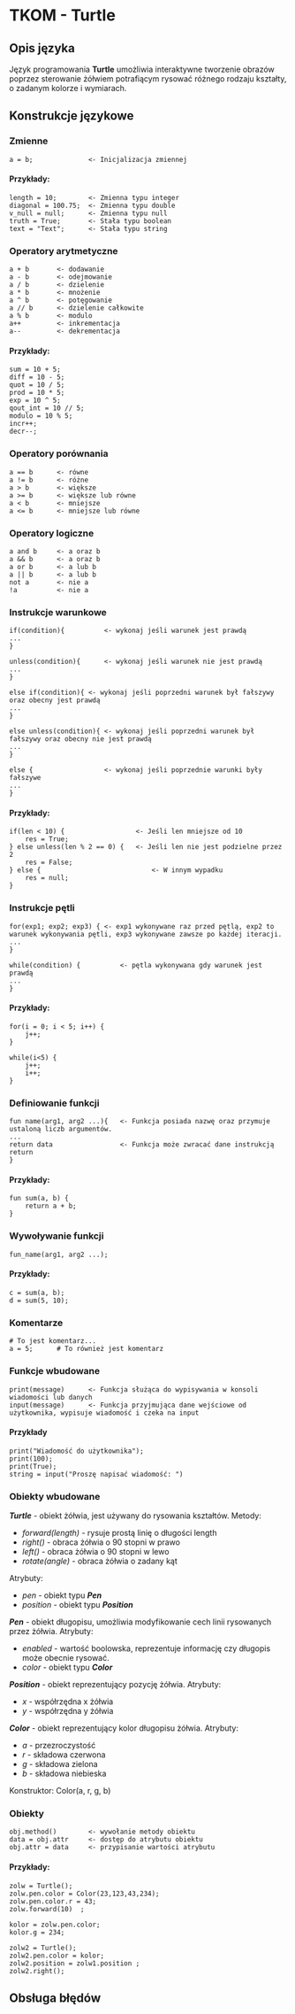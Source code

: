 # TKOM - Turtle

## Opis języka
Język programowania **Turtle** umożliwia interaktywne tworzenie obrazów poprzez sterowanie żółwiem potrafiącym rysować różnego rodzaju kształty, o zadanym kolorze i wymiarach.

## Konstrukcje językowe

### Zmienne

    a = b;				<- Inicjalizacja zmiennej

#### Przykłady:

    length = 10;		<- Zmienna typu integer
    diagonal = 100.75;	<- Zmienna typu double
    v_null = null;		<- Zmienna typu null
    truth = True;		<- Stała typu boolean
    text = "Text";		<- Stała typu string

### Operatory arytmetyczne

    a + b		<- dodawanie
    a - b		<- odejmowanie
    a / b		<- dzielenie
    a * b		<- mnożenie
    a ^ b		<- potęgowanie
    a // b		<- dzielenie całkowite
    a % b 		<- modulo
    a++			<- inkrementacja
    a--			<- dekrementacja
  
  #### Przykłady:
  
    sum = 10 + 5;
    diff = 10 - 5;
    quot = 10 / 5;
    prod = 10 * 5;
    exp = 10 ^ 5;
    qout_int = 10 // 5;
    modulo = 10 % 5;
    incr++;
    decr--;

### Operatory porównania

    a == b		<- równe
    a != b		<- różne
    a > b		<- większe
    a >= b		<- większe lub równe
    a < b		<- mniejsze
    a <= b		<- mniejsze lub równe
    
### Operatory logiczne

    a and b		<- a oraz b
    a && b		<- a oraz b
    a or b		<- a lub b
    a || b		<- a lub b
    not a		<- nie a
    !a			<- nie a
    


### Instrukcje warunkowe

    if(condition){			<- wykonaj jeśli warunek jest prawdą
    ...
    }
    
    unless(condition){		<- wykonaj jeśli warunek nie jest prawdą
    ...
    }
    
    else if(condition){	<- wykonaj jeśli poprzedni warunek był fałszywy oraz obecny jest prawdą
    ...
    }

    else unless(condition){	<- wykonaj jeśli poprzedni warunek był fałszywy oraz obecny nie jest prawdą
    ...
    }

    else {					<- wykonaj jeśli poprzednie warunki były fałszywe
    ...
    }
    
#### Przykłady:

    if(len < 10) {					<- Jeśli len mniejsze od 10
	    res = True;
	} else unless(len % 2 == 0) {	<- Jeśli len nie jest podzielne przez 2
		res = False;
	} else {							<- W innym wypadku
		res = null;
	}

### Instrukcje pętli

    for(exp1; exp2; exp3) {	<- exp1 wykonywane raz przed pętlą, exp2 to warunek wykonywania pętli, exp3 wykonywane zawsze po każdej iteracji. 
    ...
    }
    
    while(condition) {			<- pętla wykonywana gdy warunek jest prawdą
    ...
    }
#### Przykłady:

    for(i = 0; i < 5; i++) {
	    j++;
	}

    while(i<5) {
	    j++;
	    i++;
	}


### Definiowanie funkcji

    fun name(arg1, arg2 ...){	<- Funkcja posiada nazwę oraz przymuje ustaloną liczb argumentów.
    ...
    return data					<- Funkcja może zwracać dane instrukcją return
    }
#### Przykłady:

    fun sum(a, b) {
	    return a + b;
	}

### Wywoływanie funkcji

    fun_name(arg1, arg2 ...);
#### Przykłady:

    c = sum(a, b);
    d = sum(5, 10);

### Komentarze

    # To jest komentarz...
    a = 5; 		# To również jest komentarz
  
### Funkcje wbudowane

    print(message)		<- Funkcja służąca do wypisywania w konsoli wiadomości lub danych
    input(message) 		<- Funkcja przyjmująca dane wejściowe od użytkownika, wypisuje wiadomość i czeka na input
#### Przykłady

    print("Wiadomość do użytkownika");
    print(100);
    print(True);
    string = input("Proszę napisać wiadomość: ")
    
### Obiekty wbudowane

***Turtle*** - obiekt żółwia, jest używany do rysowania kształtów.
Metody:
- *forward(length)* - rysuje prostą linię o długości length
- *right()* - obraca żółwia o 90 stopni w prawo
- *left()* - obraca żółwia o 90 stopni w lewo
- *rotate(angle)* - obraca żółwia o zadany kąt

Atrybuty:
 - *pen* - obiekt typu ***Pen***
 - *position* - obiekt typu ***Position***

***Pen*** - obiekt długopisu, umożliwia modyfikowanie cech linii rysowanych przez żółwia.
Atrybuty:
 - *enabled* - wartość boolowska, reprezentuje informację czy długopis może obecnie rysować.
 - *color* - obiekt typu ***Color***

***Position*** - obiekt reprezentujący pozycję żółwia.
Atrybuty:
 - *x* - współrzędna x żółwia
 - *y* - współrzędna y żółwia

***Color*** - obiekt reprezentujący kolor długopisu żółwia.
Atrybuty:
 - *a* - przezroczystość
 - *r* - składowa czerwona
 - *g* - składowa zielona
 - *b* - składowa niebieska

Konstruktor:
Color(a, r, g, b)


### Obiekty

    obj.method()		<- wywołanie metody obiektu
    data = obj.attr		<- dostęp do atrybutu obiektu
    obj.attr = data		<- przypisanie wartości atrybutu

#### Przykłady:

    zolw = Turtle();
	zolw.pen.color = Color(23,123,43,234);
	zolw.pen.color.r = 43;
	zolw.forward(10)  ;

	kolor = zolw.pen.color;  
	kolor.g = 234; 
	
	zolw2 = Turtle();  
	zolw2.pen.color = kolor;  
	zolw2.position = zolw1.position ;
	zolw2.right();

## Obsługa błędów
